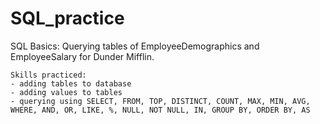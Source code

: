 # SQL_practice
SQL Basics: Querying tables of EmployeeDemographics and EmployeeSalary for Dunder Mifflin.

    Skills practiced:
    - adding tables to database
    - adding values to tables
    - querying using SELECT, FROM, TOP, DISTINCT, COUNT, MAX, MIN, AVG, WHERE, AND, OR, LIKE, %, NULL, NOT NULL, IN, GROUP BY, ORDER BY, AS
